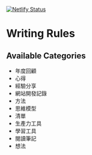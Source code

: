[![Netlify Status](https://api.netlify.com/api/v1/badges/b921a4ea-9bf1-442c-95b3-a6840afa2ca9/deploy-status)](https://app.netlify.com/sites/mickzh-zola/deploys)

# Writing Rules
## Available Categories
* 年度回顧
* 心得
* 經驗分享
* 網站開發記錄
* 方法
* 思維模型
* 清單
* 生產力工具
* 學習工具
* 閱讀筆記
* 想法
